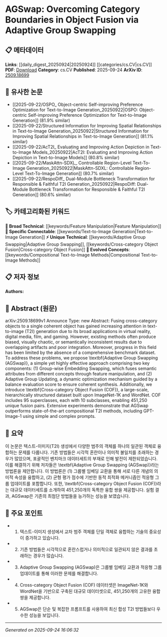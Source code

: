 <!-- KEYWORD_LINKING_METADATA:
{
  "processed_timestamp": "2025-09-24T16:06:32.005459",
  "vocabulary_version": "1.0",
  "selected_keywords": [
    "Adaptive Group Swapping",
    "Cross-category Object Fusion",
    "Text-to-Image Generation",
    "Feature Manipulation",
    "Compositional Text-to-Image Methods"
  ],
  "rejected_keywords": [],
  "similarity_scores": {
    "Adaptive Group Swapping": 0.78,
    "Cross-category Object Fusion": 0.77,
    "Text-to-Image Generation": 0.75,
    "Feature Manipulation": 0.7,
    "Compositional Text-to-Image Methods": 0.72
  },
  "extraction_method": "AI_prompt_based",
  "budget_applied": true,
  "candidates_json": {
    "candidates": [
      {
        "surface": "Adaptive Group Swapping",
        "canonical": "Adaptive Group Swapping",
        "aliases": [
          "AGSwap"
        ],
        "category": "unique_technical",
        "rationale": "Introduces a novel method for object fusion, enhancing the connectivity of related research.",
        "novelty_score": 0.85,
        "connectivity_score": 0.65,
        "specificity_score": 0.88,
        "link_intent_score": 0.78
      },
      {
        "surface": "Cross-category Object Fusion",
        "canonical": "Cross-category Object Fusion",
        "aliases": [
          "COF"
        ],
        "category": "unique_technical",
        "rationale": "Represents a new dataset crucial for benchmarking in object fusion studies.",
        "novelty_score": 0.8,
        "connectivity_score": 0.7,
        "specificity_score": 0.85,
        "link_intent_score": 0.77
      },
      {
        "surface": "Text-to-Image Generation",
        "canonical": "Text-to-Image Generation",
        "aliases": [
          "T2I Generation"
        ],
        "category": "specific_connectable",
        "rationale": "A key application area linking advancements in AI with creative industries.",
        "novelty_score": 0.55,
        "connectivity_score": 0.82,
        "specificity_score": 0.78,
        "link_intent_score": 0.75
      },
      {
        "surface": "Feature Manipulation",
        "canonical": "Feature Manipulation",
        "aliases": [],
        "category": "broad_technical",
        "rationale": "Essential technique in machine learning for enhancing model performance.",
        "novelty_score": 0.5,
        "connectivity_score": 0.75,
        "specificity_score": 0.65,
        "link_intent_score": 0.7
      },
      {
        "surface": "Compositional T2I Methods",
        "canonical": "Compositional Text-to-Image Methods",
        "aliases": [],
        "category": "evolved_concepts",
        "rationale": "Refers to a growing trend in AI research focusing on complex image synthesis.",
        "novelty_score": 0.68,
        "connectivity_score": 0.78,
        "specificity_score": 0.8,
        "link_intent_score": 0.72
      }
    ],
    "ban_list_suggestions": [
      "method",
      "experiment",
      "performance"
    ]
  },
  "decisions": [
    {
      "candidate_surface": "Adaptive Group Swapping",
      "resolved_canonical": "Adaptive Group Swapping",
      "decision": "linked",
      "scores": {
        "novelty": 0.85,
        "connectivity": 0.65,
        "specificity": 0.88,
        "link_intent": 0.78
      }
    },
    {
      "candidate_surface": "Cross-category Object Fusion",
      "resolved_canonical": "Cross-category Object Fusion",
      "decision": "linked",
      "scores": {
        "novelty": 0.8,
        "connectivity": 0.7,
        "specificity": 0.85,
        "link_intent": 0.77
      }
    },
    {
      "candidate_surface": "Text-to-Image Generation",
      "resolved_canonical": "Text-to-Image Generation",
      "decision": "linked",
      "scores": {
        "novelty": 0.55,
        "connectivity": 0.82,
        "specificity": 0.78,
        "link_intent": 0.75
      }
    },
    {
      "candidate_surface": "Feature Manipulation",
      "resolved_canonical": "Feature Manipulation",
      "decision": "linked",
      "scores": {
        "novelty": 0.5,
        "connectivity": 0.75,
        "specificity": 0.65,
        "link_intent": 0.7
      }
    },
    {
      "candidate_surface": "Compositional T2I Methods",
      "resolved_canonical": "Compositional Text-to-Image Methods",
      "decision": "linked",
      "scores": {
        "novelty": 0.68,
        "connectivity": 0.78,
        "specificity": 0.8,
        "link_intent": 0.72
      }
    }
  ]
}
-->

# AGSwap: Overcoming Category Boundaries in Object Fusion via Adaptive Group Swapping

## 📋 메타데이터

**Links**: [[daily_digest_20250924|20250924]] [[categories/cs.CV|cs.CV]]
**PDF**: [Download](https://arxiv.org/pdf/2509.18699.pdf)
**Category**: cs.CV
**Published**: 2025-09-24
**ArXiv ID**: [2509.18699](https://arxiv.org/abs/2509.18699)

## 🔗 유사한 논문
- [[2025-09-22/OSPO_ Object-centric Self-improving Preference Optimization for Text-to-Image Generation_20250922|OSPO: Object-centric Self-improving Preference Optimization for Text-to-Image Generation]] (81.9% similar)
- [[2025-09-22/Structured Information for Improving Spatial Relationships in Text-to-Image Generation_20250922|Structured Information for Improving Spatial Relationships in Text-to-Image Generation]] (81.1% similar)
- [[2025-09-22/AcT2I_ Evaluating and Improving Action Depiction in Text-to-Image Models_20250922|AcT2I: Evaluating and Improving Action Depiction in Text-to-Image Models]] (80.8% similar)
- [[2025-09-22/MaskAttn-SDXL_ Controllable Region-Level Text-To-Image Generation_20250922|MaskAttn-SDXL: Controllable Region-Level Text-To-Image Generation]] (80.7% similar)
- [[2025-09-22/RespoDiff_ Dual-Module Bottleneck Transformation for Responsible & Faithful T2I Generation_20250922|RespoDiff: Dual-Module Bottleneck Transformation for Responsible & Faithful T2I Generation]] (80.6% similar)

## 🏷️ 카테고리화된 키워드
**🧠 Broad Technical**: [[keywords/Feature Manipulation|Feature Manipulation]]
**🔗 Specific Connectable**: [[keywords/Text-to-Image Generation|Text-to-Image Generation]]
**⚡ Unique Technical**: [[keywords/Adaptive Group Swapping|Adaptive Group Swapping]], [[keywords/Cross-category Object Fusion|Cross-category Object Fusion]]
**🚀 Evolved Concepts**: [[keywords/Compositional Text-to-Image Methods|Compositional Text-to-Image Methods]]

## 📋 저자 정보

**Authors:** 

## 📄 Abstract (원문)

arXiv:2509.18699v1 Announce Type: new 
Abstract: Fusing cross-category objects to a single coherent object has gained increasing attention in text-to-image (T2I) generation due to its broad applications in virtual reality, digital media, film, and gaming. However, existing methods often produce biased, visually chaotic, or semantically inconsistent results due to overlapping artifacts and poor integration. Moreover, progress in this field has been limited by the absence of a comprehensive benchmark dataset. To address these problems, we propose \textbf{Adaptive Group Swapping (AGSwap)}, a simple yet highly effective approach comprising two key components: (1) Group-wise Embedding Swapping, which fuses semantic attributes from different concepts through feature manipulation, and (2) Adaptive Group Updating, a dynamic optimization mechanism guided by a balance evaluation score to ensure coherent synthesis. Additionally, we introduce \textbf{Cross-category Object Fusion (COF)}, a large-scale, hierarchically structured dataset built upon ImageNet-1K and WordNet. COF includes 95 superclasses, each with 10 subclasses, enabling 451,250 unique fusion pairs. Extensive experiments demonstrate that AGSwap outperforms state-of-the-art compositional T2I methods, including GPT-Image-1 using simple and complex prompts.

## 📝 요약

이 논문은 텍스트-이미지(T2I) 생성에서 다양한 범주의 객체를 하나의 일관된 객체로 융합하는 문제를 다룹니다. 기존 방법들은 시각적 혼란이나 의미적 불일치를 초래하는 경우가 많았으며, 포괄적인 벤치마크 데이터세트의 부재로 인해 발전이 제한되었습니다. 이를 해결하기 위해 저자들은 \textbf{Adaptive Group Swapping (AGSwap)}라는 방법론을 제안합니다. 이 방법론은 (1) 그룹별 임베딩 교환을 통해 서로 다른 개념의 의미적 속성을 융합하고, (2) 균형 평가 점수에 기반한 동적 최적화 메커니즘인 적응형 그룹 업데이트를 포함합니다. 또한, \textbf{Cross-category Object Fusion (COF)}라는 대규모 데이터세트를 소개하여 451,250개의 독특한 융합 쌍을 제공합니다. 실험 결과, AGSwap은 기존의 최첨단 방법들을 능가하는 성능을 보였습니다.

## 🎯 주요 포인트

- 1. 텍스트-이미지 생성에서 교차 범주 객체를 단일 객체로 융합하는 기술의 중요성이 증가하고 있습니다.
- 2. 기존 방법들은 시각적으로 혼란스럽거나 의미적으로 일관되지 않은 결과를 초래하는 경우가 많습니다.
- 3. Adaptive Group Swapping (AGSwap)은 그룹별 임베딩 교환과 적응형 그룹 업데이트를 통해 이러한 문제를 해결합니다.
- 4. Cross-category Object Fusion (COF) 데이터셋은 ImageNet-1K와 WordNet을 기반으로 구축된 대규모 데이터셋으로, 451,250개의 고유한 융합 쌍을 제공합니다.
- 5. AGSwap은 단순 및 복잡한 프롬프트를 사용하여 최신 합성 T2I 방법들보다 우수한 성능을 보입니다.


---

*Generated on 2025-09-24 16:06:32*